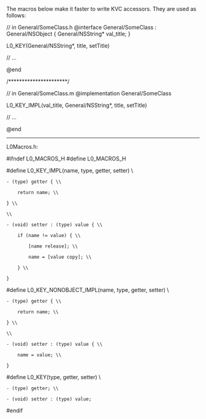 The macros below make it faster to write KVC accessors. They are used as follows:

    
// in General/SomeClass.h
@interface General/SomeClass : General/NSObject {
    General/NSString* val_title;
}

L0_KEY(General/NSString*, title, setTitle)

// ...

@end

/**********************/

// in General/SomeClass.m
@implementation General/SomeClass

L0_KEY_IMPL(val_title, General/NSString*, title, setTitle)

// ...

@end



----

L0Macros.h:
    

#ifndef L0_MACROS_H
#define L0_MACROS_H

#define L0_KEY_IMPL(name, type, getter, setter) \\

	- (type) getter { \\

		return name; \\

	} \\

	\\

	- (void) setter : (type) value { \\
	
		if (name != value) { \\
		
			[name release]; \\
			
			name = [value copy]; \\
			
		} \\
		
	}

#define L0_KEY_NONOBJECT_IMPL(name, type, getter, setter) \\

	- (type) getter { \\
	
		return name; \\
		
	} \\
	
	\\
	
	- (void) setter : (type) value { \\
	
		name = value; \\
		
	}
	
#define L0_KEY(type, getter, setter) \\

	- (type) getter; \\
	
	- (void) setter : (type) value;

#endif

